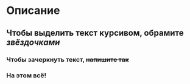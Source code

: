 # Описание

## Чтобы выделить текст курсивом, обрамите *звёздочками*

### Чтобы зачеркнуть текст, ~~напишите так~~

### На этом всё!